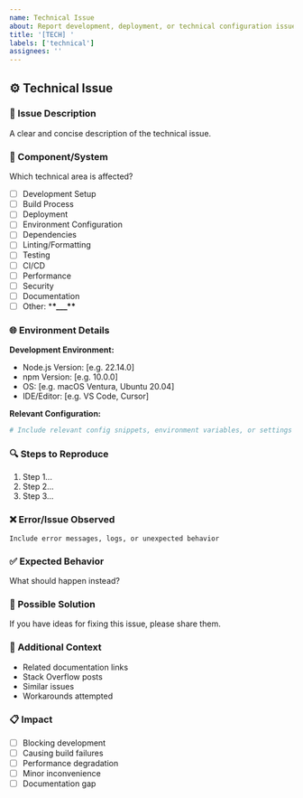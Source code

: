 ```yaml
---
name: Technical Issue
about: Report development, deployment, or technical configuration issues
title: '[TECH] '
labels: ['technical']
assignees: ''
---
```


## ⚙️ Technical Issue

### 📝 Issue Description

A clear and concise description of the technical issue.

### 🔧 Component/System

Which technical area is affected?

- [ ] Development Setup
- [ ] Build Process
- [ ] Deployment
- [ ] Environment Configuration
- [ ] Dependencies
- [ ] Linting/Formatting
- [ ] Testing
- [ ] CI/CD
- [ ] Performance
- [ ] Security
- [ ] Documentation
- [ ] Other: \***\*\_\_\_\*\***

### 🌐 Environment Details

**Development Environment:**

- Node.js Version: [e.g. 22.14.0]
- npm Version: [e.g. 10.0.0]
- OS: [e.g. macOS Ventura, Ubuntu 20.04]
- IDE/Editor: [e.g. VS Code, Cursor]

**Relevant Configuration:**

```bash
# Include relevant config snippets, environment variables, or settings
```

### 🔍 Steps to Reproduce

1. Step 1...
2. Step 2...
3. Step 3...

### ❌ Error/Issue Observed

```
Include error messages, logs, or unexpected behavior
```

### ✅ Expected Behavior

What should happen instead?

### 🚀 Possible Solution

If you have ideas for fixing this issue, please share them.

### 🔗 Additional Context

- Related documentation links
- Stack Overflow posts
- Similar issues
- Workarounds attempted

### 📋 Impact

- [ ] Blocking development
- [ ] Causing build failures
- [ ] Performance degradation
- [ ] Minor inconvenience
- [ ] Documentation gap
